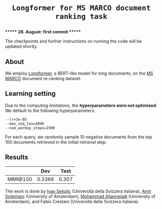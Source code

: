 # <p align=center>`Longformer for MS MARCO document ranking task`</p>

**\*\*\*\*\* 28. August: first commit \*\*\*\*\***

The checkpoints and further instructions on running the code will be updated shortly.

## About

We employ [Longformer](https://github.com/allenai/longformer), a BERT-like model for long documents, on the [MS MARCO](https://microsoft.github.io/msmarco/) document re-ranking dataset. 

## Learning setting

Due to the computing limitations, the **hyperparameters were not optimised**. We default to the following hyperparameters:
```
--lr=3e-05
--max_seq_len=4096
--num_warmup_steps=2500
```

For each query, we randomly sample 10 negative documents from the top 100 documents retrieved in the initial retrieval step. 

## Results

|       |Dev|Test|
|-------|---|----|
|MRR@100|0.3366|0.307|


The work is done by [Ivan Sekulic](https://isekulic.github.io/) (Università della Svizzera italiana), [Amir Soleimani](https://asoleimanib.github.io) (University of Amsterdam), [Mohammad Aliannejadi](https://aliannejadi.com/) (University of Amsterdam), and Fabio Crestani (Università della Svizzera italiana).

